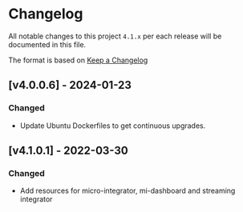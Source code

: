 # Changelog

All notable changes to this project `4.1.x` per each release will be documented in this file.

The format is based on [Keep a Changelog](https://keepachangelog.com/en/1.0.0/)

## [v4.0.0.6] - 2024-01-23
### Changed
- Update Ubuntu Dockerfiles to get continuous upgrades.

## [v4.1.0.1] - 2022-03-30
### Changed
- Add resources for micro-integrator, mi-dashboard and streaming integrator
